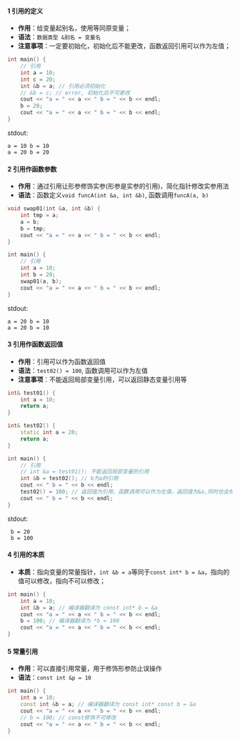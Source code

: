 #### 1 引用的定义
- **作用**：给变量起别名，使用等同原变量；
- **语法**：```数据类型 &别名 = 变量名```
- **注意事项**：一定要初始化，初始化后不能更改，函数返回引用可以作为左值；
```cpp
int main() {    
    // 引用
    int a = 10;
    int c = 20;
    int &b = a; // 引用必须初始化
    // &b = c; // error, 初始化后不可更改
    cout << "a = " << a << " b = " << b << endl;
    b = 20;
    cout << "a = " << a << " b = " << b << endl;
}
```
stdout:
```
a = 10 b = 10
a = 20 b = 20
```

#### 2 引用作函数参数
- **作用**：通过引用让形参修饰实参(形参是实参的引用)，简化指针修改实参用法
- **语法**：函数定义```void funcA(int &a, int &b)```, 函数调用```funcA(a, b)```
```cpp
void swap01(int &a, int &b) {
    int tmp = a;
    a = b;
    b = tmp;
    cout << "a = " << a << " b = " << b << endl;
}

int main() {    
    // 引用
    int a = 10;
    int b = 20;
    swap01(a, b);
    cout << "a = " << a << " b = " << b << endl;
}
```
stdout:
```
a = 20 b = 10
a = 20 b = 10
```

#### 3 引用作函数返回值
- **作用**：引用可以作为函数返回值
- **语法**：```test02() = 100```, 函数调用可以作为左值
- **注意事项**：不能返回局部变量引用，可以返回静态变量引用等
```cpp
int& test01() {
    int a = 10;
    return a;
}

int& test02() {
    static int a = 20;
    return a;
}

int main() {    
    // 引用
    // int &a = test01(); 不能返回局部变量的引用
    int &b = test02(); // b为a的引用
    cout << " b = " << b << endl;
    test02() = 100; // 返回值为引用，函数调用可以作为左值，返回值为&a,同时也会修改引用b
    cout << " b = " << b << endl;
}
```
stdout:
```
 b = 20
 b = 100
```

#### 4  **引用的本质**
- **本质**：指向变量的常量指针，```int &b = a```等同于```const int* b = &a```，指向的值可以修改，指向不可以修改；
```cpp
int main() {    
    int a = 10;
    int &b = a; // 编译器翻译为 const int* b = &a
    cout << "a = " << a << " b = " << b << endl;
    b = 100; // 编译器翻译为 *b = 100
    cout << "a = " << a << " b = " << b << endl;
}
```

#### 5 **常量引用**
- **作用**：可以直接引用常量，用于修饰形参防止误操作
- **语法**：```const int &p = 10```
```cpp
int main() {    
    int a = 10;
    const int &b = a; // 编译器翻译为 const int* const b = &a
    cout << "a = " << a << " b = " << b << endl;
    // b = 100; // const修饰不可修改
    cout << "a = " << a << " b = " << b << endl;
}
```